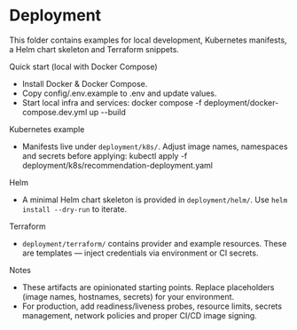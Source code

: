 # Deployment

This folder contains examples for local development, Kubernetes manifests, a Helm chart skeleton and Terraform snippets.

Quick start (local with Docker Compose)
- Install Docker & Docker Compose.
- Copy config/.env.example to .env and update values.
- Start local infra and services:
  docker compose -f deployment/docker-compose.dev.yml up --build

Kubernetes example
- Manifests live under `deployment/k8s/`. Adjust image names, namespaces and secrets before applying:
  kubectl apply -f deployment/k8s/recommendation-deployment.yaml

Helm
- A minimal Helm chart skeleton is provided in `deployment/helm/`. Use `helm install --dry-run` to iterate.

Terraform
- `deployment/terraform/` contains provider and example resources. These are templates — inject credentials via environment or CI secrets.

Notes
- These artifacts are opinionated starting points. Replace placeholders (image names, hostnames, secrets) for your environment.
- For production, add readiness/liveness probes, resource limits, secrets management, network policies and proper CI/CD image signing.
